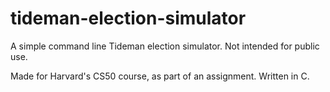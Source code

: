 # tideman-election-simulator
A simple command line Tideman election simulator. Not intended for public use. 

Made for Harvard's CS50 course, as part of an assignment. Written in C.
